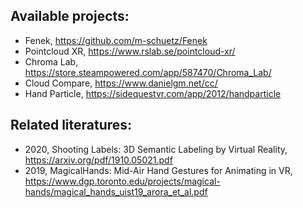 
## Available projects:
- Fenek, https://github.com/m-schuetz/Fenek 
- Pointcloud XR, https://www.rslab.se/pointcloud-xr/ 
- Chroma Lab, https://store.steampowered.com/app/587470/Chroma_Lab/
- Cloud Compare, https://www.danielgm.net/cc/
- Hand Particle, https://sidequestvr.com/app/2012/handparticle

## Related literatures:
- 2020, Shooting Labels: 3D Semantic Labeling by Virtual Reality, https://arxiv.org/pdf/1910.05021.pdf 
- 2019, MagicalHands: Mid-Air Hand Gestures for Animating in VR, https://www.dgp.toronto.edu/projects/magical-hands/magical_hands_uist19_arora_et_al.pdf

